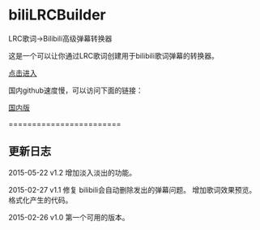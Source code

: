 # biliLRCBuilder
LRC歌词→Bilibili高级弹幕转换器

这是一个可以让你通过LRC歌词创建用于bilibili歌词弹幕的转换器。

[点击进入](http://zyzsdy.github.io/bililrcbuilder/)

国内github速度慢，可以访问下面的链接：

[国内版](http://zyzsdy.duapp.com/lrc/)

========================

## 更新日志

2015-05-22 v1.2
增加淡入淡出的功能。

2015-02-27 v1.1
修复 bilibili会自动删除发出的弹幕问题。
增加歌词效果预览。
格式化产生的代码。

2015-02-26 v1.0
第一个可用的版本。